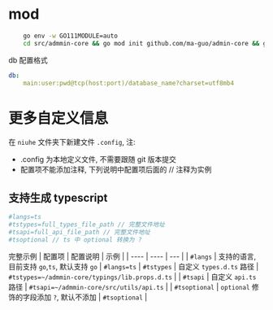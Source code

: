 # mod
```sh
    go env -w GO111MODULE=auto
    cd src/admmin-core && go mod init github.com/ma-guo/admin-core && go mod tidy && go mod vendor && cd ../../ && make run
```

db 配置格式
```yaml
db:
	main:user:pwd@tcp(host:port)/database_name?charset=utf8mb4
```

# 更多自定义信息
在 `niuhe` 文件夹下新建文件 `.config`, 注: 
- .config 为本地定义文件, 不需要跟随 git 版本提交
- 配置项不能添加注释, 下列说明中配置项后面的 // 注释为实例
## 支持生成 typescript
```sh
#langs=ts
#tstypes=full_types_file_path // 完整文件地址
#tsapi=full_api_file_path // 完整文件地址
#tsoptional // ts 中 optional 转换为 ?
```
完整示例
|  配置项 | 配置说明  | 示例 |
|  ----  | ----  | --- |
| `#langs`  | 支持的语言, 目前支持 `go`,`ts`, 默认支持 `go` | `#langs=ts`
| `#tstypes`  | 自定义 `types.d.ts` 路径 | `#tstypes=~/admmin-core/typings/lib.props.d.ts` |
| `#tsapi` | 自定义 `api.ts` 路径 | `#tsapi=~/admmin-core/src/utils/api.ts` |
| `#tsoptional` | `optional` 修饰的字段添加 `?`, 默认不添加 | `#tsoptional` |
